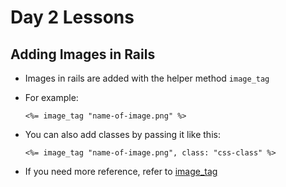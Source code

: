 # Day 2 Lessons

## Adding Images in Rails

- Images in rails are added with the helper method `image_tag`

- For example:

  ```
  <%= image_tag "name-of-image.png" %>
  ```

- You can also add classes by passing it like this:

  ```
  <%= image_tag "name-of-image.png", class: "css-class" %>
  ```

- If you need more reference, refer to [image_tag](http://api.rubyonrails.org/classes/ActionView/Helpers/AssetTagHelper.html#method-i-image_tag)
